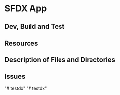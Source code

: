 # SFDX  App

## Dev, Build and Test


## Resources


## Description of Files and Directories


## Issues


"# testdx" 
"# testdx" 

